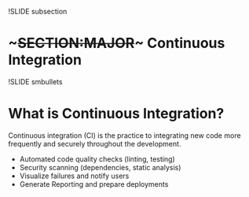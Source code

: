 !SLIDE subsection
# ~~~SECTION:MAJOR~~~ Continuous Integration

!SLIDE smbullets
# What is Continuous Integration?

Continuous integration (CI) is the practice to integrating new code more frequently and securely throughout the development.

* Automated code quality checks (linting, testing)
* Security scanning (dependencies, static analysis)
* Visualize failures and notify users
* Generate Reporting and prepare deployments
